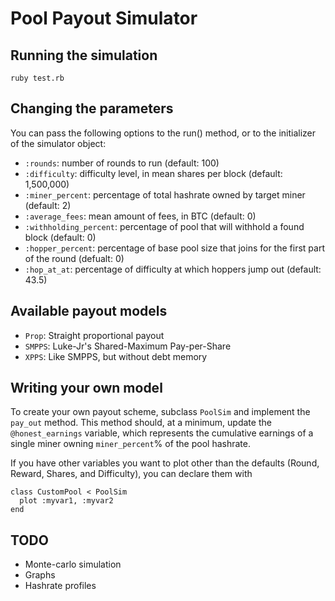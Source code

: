 Pool Payout Simulator
=====================

Running the simulation
----------------------

    ruby test.rb

Changing the parameters
-----------------------

You can pass the following options to the run() method, or to the initializer of the simulator object:

- `:rounds`: number of rounds to run (default: 100)
- `:difficulty`: difficulty level, in mean shares per block (default: 1,500,000)
- `:miner_percent`: percentage of total hashrate owned by target miner (default: 2)
- `:average_fees`: mean amount of fees, in BTC (default: 0)
- `:withholding_percent`: percentage of pool that will withhold a found block (default: 0)
- `:hopper_percent`: percentage of base pool size that joins for the first part of the round (defualt: 0)
- `:hop_at_at`: percentage of difficulty at which hoppers jump out (default: 43.5)

Available payout models
-----------------------

- `Prop`: Straight proportional payout
- `SMPPS`: Luke-Jr's Shared-Maximum Pay-per-Share
- `XPPS`: Like SMPPS, but without debt memory

Writing your own model
----------------------

To create your own payout scheme, subclass `PoolSim` and implement the `pay_out` method.
This method should, at a minimum, update the `@honest_earnings` variable, which represents
the cumulative earnings of a single miner owning `miner_percent`% of the pool hashrate.

If you have other variables you want to plot other than the defaults (Round, Reward, Shares, and Difficulty),
you can declare them with

    class CustomPool < PoolSim
      plot :myvar1, :myvar2
    end

TODO
----

- Monte-carlo simulation
- Graphs
- Hashrate profiles

